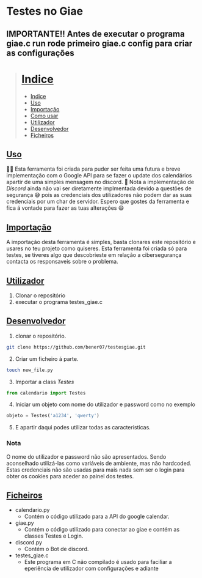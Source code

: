 # Testes no Giae
## IMPORTANTE!! Antes de executar o programa giae.c run rode primeiro giae.c config para criar as configurações
># [Indice](#indice)
><ul>
>    <li><a href="#indice">Indice</a></li>
>    <li><a href="#uso">Uso</a></li>
>    <li><a href="#importação">Importação</a></li>
>    <li><a href="#como-usar">Como usar</a></li>
>    <li><a href="#utilizador">Utilizador</a></li>
>    <li><a href="#desenvolvedor">Desenvolvedor</a></li>
>    <li><a href="#ficheiros">Ficheiros</a></li>
></ul>

## [Uso](#uso)
👨‍💻 Esta ferramenta foi criada para puder ser feita uma futura e breve implementação com o Google API para se fazer o update dos calendários apartir de uma simples mensagem no discord. 
📔 Nota a implementação de *Discord* ainda não vai ser diretamente implmentada devido a questões de segurança 😅 pois as credenciais dos utilizadores não podem dar as suas credenciais por um char de servidor.
Espero que gostes da ferramenta e fica á vontade para fazer as tuas alterações 😄

## [Importação](#importação)
A importação desta ferramenta é simples, basta clonares este repositório e usares no teu projeto como quiseres. Esta ferramenta foi criada só para testes, se tiveres algo que descobrieste em relação a cibersegurança contacta os responsaveis sobre o problema.

## [Utilizador](#utilizador)
1. Clonar o repositório
2. executar o programa testes_giae.c
## [Desenvolvedor](#desenvolvedor)
1. clonar o repositório.
```bash
git clone https://github.com/bener07/testesgiae.git
```
2. Criar um ficheiro á parte.
```bash
touch new_file.py
```
3. Importar a class *Testes* 
```python
from calendario import Testes
```
4. Iniciar um objeto com nome do utilizador e password como no exemplo
```python
objeto = Testes('a1234', 'qwerty')
```
5. E apartir daqui podes utilizar todas as caracteristicas.
### Nota
O nome do utilizador e password não são apresentados. Sendo aconselhado utilizá-las como variáveis de ambiente, mas não hardcoded. Estas credenciais não são usadas para mais nada sem ser o login para obter os cookies para aceder ao painel dos testes.

## [Ficheiros](#ficheiros)
- calendario.py
    - Contém o código utilizado para a API do google calendar.
- giae.py
    - Contém o código utilizado para conectar ao giae e contém as classes Testes e Login.
- discord.py
    - Contém o Bot de discord.
- testes_giae.c
    - Este programa em C não compilado é usado para faciliar a eperiência de utilizador com configurações e adiante 